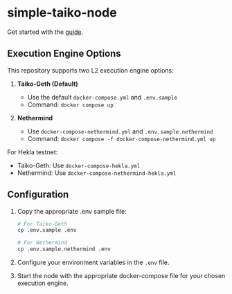 # simple-taiko-node

Get started with the [guide](https://docs.taiko.xyz/guides/node-operators/run-a-taiko-node-with-docker/).

## Execution Engine Options

This repository supports two L2 execution engine options:

1. **Taiko-Geth (Default)**
   - Use the default `docker-compose.yml` and `.env.sample`
   - Command: `docker compose up`

2. **Nethermind**
   - Use `docker-compose-nethermind.yml` and `.env.sample.nethermind`
   - Command: `docker compose -f docker-compose-nethermind.yml up`

For Hekla testnet:
- Taiko-Geth: Use `docker-compose-hekla.yml`
- Nethermind: Use `docker-compose-nethermind-hekla.yml`

## Configuration

1. Copy the appropriate .env sample file:
   ```bash
   # For Taiko-Geth
   cp .env.sample .env

   # For Nethermind
   cp .env.sample.nethermind .env
   ```

2. Configure your environment variables in the `.env` file.

3. Start the node with the appropriate docker-compose file for your chosen execution engine.

